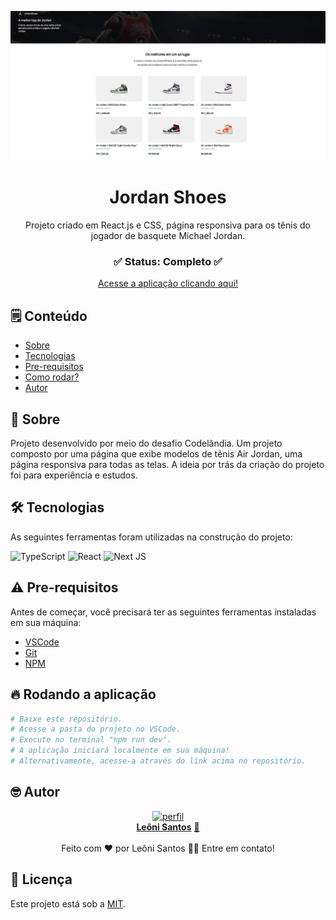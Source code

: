 <p align="center">
  <img alt="Demonstração" src="projectbanner.png" width="950">
</p>

<div align="center">
	<h1 align="center">Jordan Shoes</h1>
	<p align="center">Projeto criado em React.js e CSS, página responsiva para os tênis do jogador de basquete Michael Jordan.</p>
</div>

<h3  align="center">
		✅ Status: Completo ✅
</h3>
<div align="center">
<a href="https://jordanshoesr.vercel.app/">Acesse a aplicação clicando aqui!</a>
</div>

## 🗒️ Conteúdo

- [Sobre](#-Sobre)
- [Tecnologias](#-Tecnologias)
- [Pre-requisitos](#-Pre-requisitos)
- [Como rodar?](#-Rodando-a-aplicação)
- [Autor](#-Autor)

## 📖 Sobre
Projeto desenvolvido por meio do desafio Codelândia. Um projeto composto por uma página que exibe modelos de tênis Air Jordan, uma página responsiva para todas as telas. A ideia por trás da criação do projeto foi para experiência e estudos.

## 🛠 Tecnologias

As seguintes ferramentas foram utilizadas na construção do projeto:

![TypeScript](https://img.shields.io/badge/typescript-%23007ACC.svg?style=for-the-badge&logo=typescript&logoColor=white)
![React](https://img.shields.io/badge/react-%2320232a.svg?style=for-the-badge&logo=react&logoColor=%2361DAFB)
![Next JS](https://img.shields.io/badge/Next-black?style=for-the-badge&logo=next.js&logoColor=white)

## ⚠️ Pre-requisitos

Antes de começar, você precisará ter as seguintes ferramentas instaladas em sua máquina:
 <br />
- [VSCode](https://code.visualstudio.com/)
- [Git](https://git-scm.com)
- [NPM](https://www.npmjs.com)


## 🔥 Rodando a aplicação
```bash
# Baixe este repositório.
# Acesse a pasta do projeto no VSCode.
# Execute no terminal "npm run dev".
# A aplicação iniciará localmente em sua máquina!
# Alternativamente, acesse-a através do link acima no repositório.
```

## 🤓 Autor

<div align="center" >
<a href="https://www.linkedin.com/in/leonisantos/">
 <img src="https://avatars.githubusercontent.com/u/110071892?v=4" width="160px;" alt="perfil"/>
 <br />
 <b>Leôni Santos</b></a> <a href="https://www.linkedin.com/in/leonisantos/" title="Linkedin">🚀
</a>
 <br />
 <br />
Feito com ❤️ por Leôni Santos 👋🏽 Entre em contato!

</div>

## 📕 Licença

Este projeto está sob a [MIT](./LICENSE).
